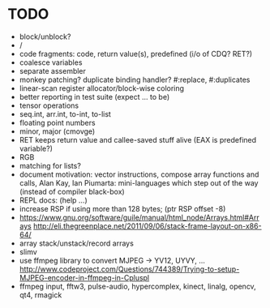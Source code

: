 # TODO

* block/unblock?
* /
* code fragments: code, return value(s), predefined (i/o of CDQ? RET?)
* coalesce variables
* separate assembler
* monkey patching? duplicate binding handler?
  #:replace, #:duplicates
* linear-scan register allocator/block-wise coloring
* better reporting in test suite (expect ... to be)
* tensor operations
* seq.int, arr.int, to-int, to-list
* floating point numbers
* minor, major (cmovge)
* RET keeps return value and callee-saved stuff alive (EAX is predefined variable?)
* RGB
* matching for lists?
* document motivation: vector instructions, compose array functions and calls,
  Alan Kay, Ian Piumarta: mini-languages which step out of the way (instead of compiler black-box)
* REPL docs: (help ...)
* increase RSP if using more than 128 bytes; (ptr <int> RSP offset -8)
* https://www.gnu.org/software/guile/manual/html_node/Arrays.html#Arrays
  http://eli.thegreenplace.net/2011/09/06/stack-frame-layout-on-x86-64/
* array stack/unstack/record arrays
* slimv
* use ffmpeg library to convert MJPEG -> YV12, UYVY, ...
  http://www.codeproject.com/Questions/744389/Trying-to-setup-MJPEG-encoder-in-ffmpeg-in-Cpluspl
* ffmpeg input, fftw3, pulse-audio, hypercomplex, kinect, linalg, opencv, qt4, rmagick
